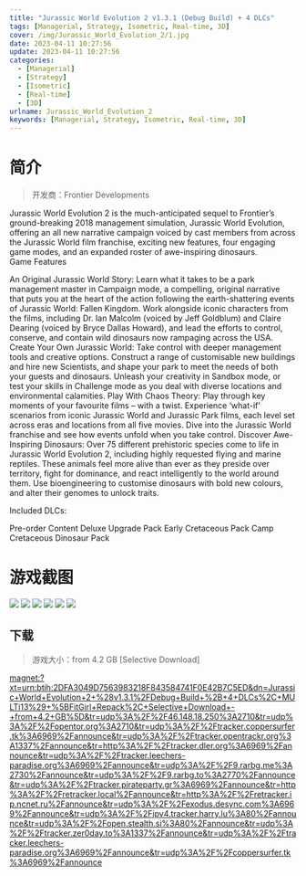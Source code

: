 ```yaml
---
title: "Jurassic World Evolution 2 v1.3.1 (Debug Build) + 4 DLCs"
tags: [Managerial, Strategy, Isometric, Real-time, 3D]
cover: /img/Jurassic_World_Evolution_2/1.jpg
date: 2023-04-11 10:27:56
update: 2023-04-11 10:27:56
categories: 
  - [Managerial]
  - [Strategy]
  - [Isometric]
  - [Real-time]
  - [3D]
urlname: Jurassic_World_Evolution_2
keywords: [Managerial, Strategy, Isometric, Real-time, 3D]
---
```

# 简介

> 开发商：Frontier Developments

Jurassic World Evolution 2 is the much-anticipated sequel to Frontier’s ground-breaking 2018 management simulation, Jurassic World Evolution, offering an all new narrative campaign voiced by cast members from across the Jurassic World film franchise, exciting new features, four engaging game modes, and an expanded roster of awe-inspiring dinosaurs.   
Game Features

An Original Jurassic World Story: Learn what it takes to be a park management master in Campaign mode, a compelling, original narrative that puts you at the heart of the action following the earth-shattering events of Jurassic World: Fallen Kingdom. Work alongside iconic characters from the films, including Dr. Ian Malcolm (voiced by Jeff Goldblum) and Claire Dearing (voiced by Bryce Dallas Howard), and lead the efforts to control, conserve, and contain wild dinosaurs now rampaging across the USA.
Create Your Own Jurassic World: Take control with deeper management tools and creative options. Construct a range of customisable new buildings and hire new Scientists, and shape your park to meet the needs of both your guests and dinosaurs. Unleash your creativity in Sandbox mode, or test your skills in Challenge mode as you deal with diverse locations and environmental calamities.
Play With Chaos Theory: Play through key moments of your favourite films – with a twist. Experience ‘what-if’ scenarios from iconic Jurassic World and Jurassic Park films, each level set across eras and locations from all five movies. Dive into the Jurassic World franchise and see how events unfold when you take control.
Discover Awe-Inspiring Dinosaurs: Over 75 different prehistoric species come to life in Jurassic World Evolution 2, including highly requested flying and marine reptiles. These animals feel more alive than ever as they preside over territory, fight for dominance, and react intelligently to the world around them. Use bioengineering to customise dinosaurs with bold new colours, and alter their genomes to unlock traits.

Included DLCs:

Pre-order Content
Deluxe Upgrade Pack
Early Cretaceous Pack
Camp Cretaceous Dinosaur Pack

# 游戏截图

![](/img/Jurassic_World_Evolution_2/2.jpg)
![](/img/Jurassic_World_Evolution_2/3.jpg)
![](/img/Jurassic_World_Evolution_2/4.jpg)
![](/img/Jurassic_World_Evolution_2/5.jpg)
![](/img/Jurassic_World_Evolution_2/6.jpg)
![](/img/Jurassic_World_Evolution_2/7.jpg)


## 下载

> 游戏大小：from 4.2 GB [Selective Download]

[magnet:?xt=urn:btih:2DFA3049D7563983218F843584741F0E42B7C5ED&amp;dn=Jurassic+World+Evolution+2+%28v1.3.1%2FDebug+Build+%2B+4+DLCs%2C+MULTi13%29+%5BFitGirl+Repack%2C+Selective+Download+-+from+4.2+GB%5D&amp;tr=udp%3A%2F%2F46.148.18.250%3A2710&amp;tr=udp%3A%2F%2Fopentor.org%3A2710&amp;tr=udp%3A%2F%2Ftracker.coppersurfer.tk%3A6969%2Fannounce&amp;tr=udp%3A%2F%2Ftracker.opentrackr.org%3A1337%2Fannounce&amp;tr=http%3A%2F%2Ftracker.dler.org%3A6969%2Fannounce&amp;tr=udp%3A%2F%2Ftracker.leechers-paradise.org%3A6969%2Fannounce&amp;tr=udp%3A%2F%2F9.rarbg.me%3A2730%2Fannounce&amp;tr=udp%3A%2F%2F9.rarbg.to%3A2770%2Fannounce&amp;tr=udp%3A%2F%2Ftracker.pirateparty.gr%3A6969%2Fannounce&amp;tr=http%3A%2F%2Fretracker.local%2Fannounce&amp;tr=http%3A%2F%2Fretracker.ip.ncnet.ru%2Fannounce&amp;tr=udp%3A%2F%2Fexodus.desync.com%3A6969%2Fannounce&amp;tr=udp%3A%2F%2Fipv4.tracker.harry.lu%3A80%2Fannounce&amp;tr=udp%3A%2F%2Fopen.stealth.si%3A80%2Fannounce&amp;tr=udp%3A%2F%2Ftracker.zer0day.to%3A1337%2Fannounce&amp;tr=udp%3A%2F%2Ftracker.leechers-paradise.org%3A6969%2Fannounce&amp;tr=udp%3A%2F%2Fcoppersurfer.tk%3A6969%2Fannounce](magnet:?xt=urn:btih:2DFA3049D7563983218F843584741F0E42B7C5ED&amp;dn=Jurassic+World+Evolution+2+%28v1.3.1%2FDebug+Build+%2B+4+DLCs%2C+MULTi13%29+%5BFitGirl+Repack%2C+Selective+Download+-+from+4.2+GB%5D&amp;tr=udp%3A%2F%2F46.148.18.250%3A2710&amp;tr=udp%3A%2F%2Fopentor.org%3A2710&amp;tr=udp%3A%2F%2Ftracker.coppersurfer.tk%3A6969%2Fannounce&amp;tr=udp%3A%2F%2Ftracker.opentrackr.org%3A1337%2Fannounce&amp;tr=http%3A%2F%2Ftracker.dler.org%3A6969%2Fannounce&amp;tr=udp%3A%2F%2Ftracker.leechers-paradise.org%3A6969%2Fannounce&amp;tr=udp%3A%2F%2F9.rarbg.me%3A2730%2Fannounce&amp;tr=udp%3A%2F%2F9.rarbg.to%3A2770%2Fannounce&amp;tr=udp%3A%2F%2Ftracker.pirateparty.gr%3A6969%2Fannounce&amp;tr=http%3A%2F%2Fretracker.local%2Fannounce&amp;tr=http%3A%2F%2Fretracker.ip.ncnet.ru%2Fannounce&amp;tr=udp%3A%2F%2Fexodus.desync.com%3A6969%2Fannounce&amp;tr=udp%3A%2F%2Fipv4.tracker.harry.lu%3A80%2Fannounce&amp;tr=udp%3A%2F%2Fopen.stealth.si%3A80%2Fannounce&amp;tr=udp%3A%2F%2Ftracker.zer0day.to%3A1337%2Fannounce&amp;tr=udp%3A%2F%2Ftracker.leechers-paradise.org%3A6969%2Fannounce&amp;tr=udp%3A%2F%2Fcoppersurfer.tk%3A6969%2Fannounce)